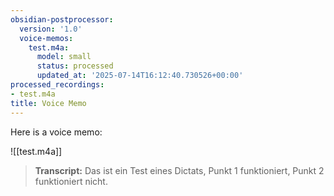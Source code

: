 ```yaml
---
obsidian-postprocessor:
  version: '1.0'
  voice-memos:
    test.m4a:
      model: small
      status: processed
      updated_at: '2025-07-14T16:12:40.730526+00:00'
processed_recordings:
- test.m4a
title: Voice Memo
---
```

Here is a voice memo:

![[test.m4a]]

> **Transcript:**
> Das ist ein Test eines Dictats, Punkt 1 funktioniert, Punkt 2 funktioniert nicht.

